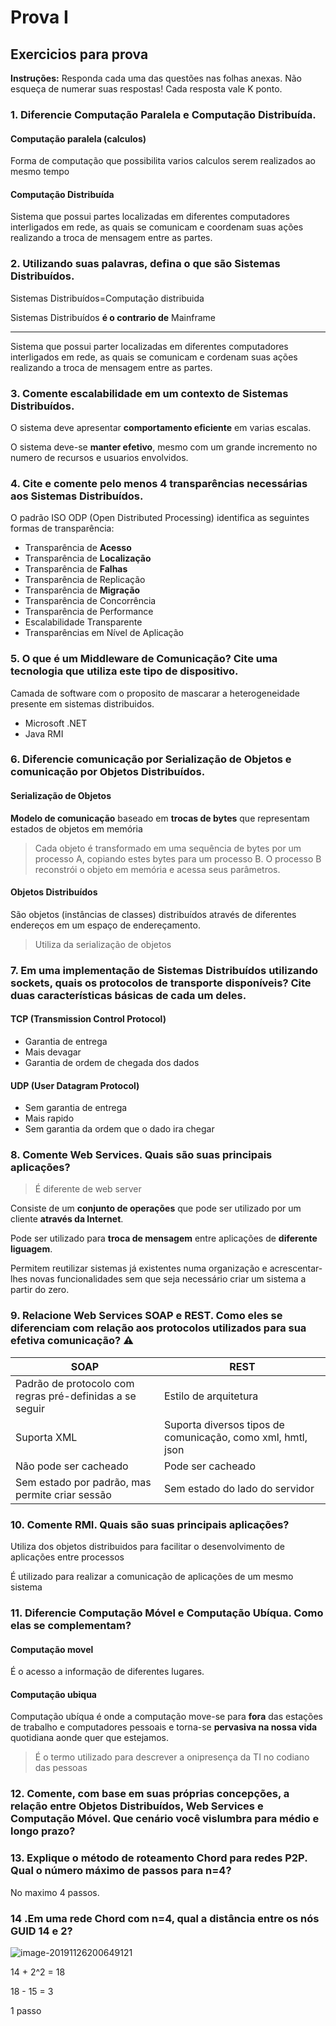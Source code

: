 # Prova I

## Exercicios para prova

**Instruções:**
Responda cada uma das questões nas folhas anexas. Não esqueça de numerar suas respostas! Cada resposta vale K ponto.

### 1. Diferencie Computação Paralela e Computação Distribuída.

#### Computação paralela (calculos)

Forma de computação que possibilita varios calculos serem realizados ao mesmo tempo

#### Computação Distribuída

Sistema que possui partes localizadas em diferentes computadores interligados em rede, as quais se comunicam e coordenam suas ações realizando a troca de mensagem entre as partes.

### 2. Utilizando suas palavras, defina o que são Sistemas Distribuídos.

Sistemas Distribuídos=Computação distribuida

Sistemas Distribuídos **é o contrario de** Mainframe

--------------------

Sistema que possui parter localizadas em diferentes computadores interligados em rede, as quais se comunicam e cordenam suas ações realizando a troca de mensagem entre as partes.

### 3. Comente escalabilidade em um contexto de Sistemas Distribuídos.

O sistema deve apresentar **comportamento eficiente** em varias escalas.

O sistema deve-se **manter efetivo**, mesmo com um grande incremento no numero de recursos e usuarios envolvidos.

### 4. Cite e comente pelo menos 4 transparências necessárias aos Sistemas Distribuídos.

O padrão ISO ODP (Open Distributed Processing) identifica as
seguintes formas de transparência:

- Transparência de **Acesso**
- Transparência de **Localização**
- Transparência de **Falhas**
- Transparência de Replicação
- Transparência de **Migração**
- Transparência de Concorrência
- Transparência de Performance
- Escalabilidade Transparente
- Transparências em Nível de Aplicação

### 5. O que é um Middleware de Comunicação? Cite uma tecnologia que utiliza este tipo de dispositivo.

Camada de software com o proposito de mascarar a heterogeneidade presente em sistemas distribuidos.

- Microsoft .NET
- Java RMI

### 6. Diferencie comunicação por Serialização de Objetos e comunicação por Objetos Distribuídos.

#### Serialização de Objetos

**Modelo de comunicação** baseado em **trocas de bytes** que representam estados de objetos em memória

> Cada objeto é transformado em uma sequência de bytes por um processo A, copiando estes bytes para um processo B. O processo B reconstrói o objeto em memória e acessa seus parâmetros.

#### Objetos Distribuídos

São objetos (instâncias de classes) distribuídos através de diferentes endereços em um espaço de endereçamento.

> Utiliza da serialização de objetos

### 7. Em uma implementação de Sistemas Distribuídos utilizando sockets, quais os protocolos de transporte disponíveis? Cite duas características básicas de cada um deles.

#### TCP (Transmission Control Protocol)

- Garantia de entrega
- Mais devagar
- Garantia de ordem de chegada dos dados

#### UDP (User Datagram Protocol)

- Sem garantia de entrega
- Mais rapido
- Sem garantia da ordem que o dado ira chegar

### 8. Comente Web Services. Quais são suas principais aplicações?

>  É diferente de web server

Consiste de um **conjunto de operações** que pode ser utilizado por um cliente **através da Internet**.

Pode ser utilizado para **troca de mensagem** entre aplicações de **diferente liguagem**.

Permitem reutilizar sistemas já existentes numa organização e acrescentar-lhes novas funcionalidades sem que seja necessário criar um sistema a partir do zero. 

### 9. Relacione Web Services SOAP e REST. Como eles se diferenciam com relação aos protocolos utilizados para sua efetiva comunicação? :warning:

| SOAP                                                     | REST                                                        |
| -------------------------------------------------------- | ----------------------------------------------------------- |
| Padrão de protocolo com regras pré-definidas a se seguir | Estilo de arquitetura                                       |
| Suporta XML                                              | Suporta diversos tipos de comunicação, como xml, hmtl, json |
| Não pode ser cacheado                                    | Pode ser cacheado                                           |
| Sem estado por padrão, mas permite criar sessão          | Sem estado do lado do servidor                              |

### 10. Comente RMI. Quais são suas principais aplicações?

Utiliza dos objetos distribuidos para facilitar o desenvolvimento de aplicações entre processos

É utilizado para realizar a comunicação de aplicações de um mesmo sistema

### 11. Diferencie Computação Móvel e Computação Ubíqua. Como elas se complementam?

#### Computação movel

É o acesso a informação de diferentes lugares.

#### Computação ubiqua

Computação ubíqua é onde a computação move-se para **fora** das estações de trabalho e computadores pessoais e torna-se **pervasiva na nossa vida** quotidiana aonde quer que estejamos. 

>  É o termo utilizado para descrever a onipresença da TI no codiano das pessoas

### 12. Comente, com base em suas próprias concepções, a relação entre Objetos Distribuídos, Web Services e Computação Móvel. Que cenário você vislumbra para médio e longo prazo?



### 13. Explique o método de roteamento Chord para redes P2P. Qual o número máximo de passos para n=4?

No maximo 4 passos.

### 14 .Em uma rede Chord com n=4, qual a distância entre os nós GUID 14 e 2?

![image-20191126200649121](C:\Users\Erico\AppData\Roaming\Typora\typora-user-images\image-20191126200649121.png)

14 + 2^2 = 18

18 - 15 = 3

1 passo